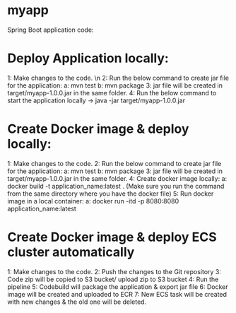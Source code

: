 # myapp
Spring Boot application code:

# Deploy Application locally:
1: Make changes to the code. \n
2: Run the below command to create jar file for the application:
  a: mvn test
  b: mvn package
3: jar file will be created in target/myapp-1.0.0.jar in the same folder.
4: Run the below command to start the application locally
  -> java -jar target/myapp-1.0.0.jar

# Create Docker image & deploy locally:
1: Make changes to the code.
2: Run the below command to create jar file for the application:
  a: mvn test
  b: mvn package
3: jar file will be created in target/myapp-1.0.0.jar in the same folder.
4: Create docker image locally:
  a: docker build -t application_name:latest . (Make sure you run the command from the same directory where you have the docker file)
5: Run docker image in a local container:
  a: docker run -itd -p 8080:8080 application_name:latest
  
# Create Docker image & deploy ECS cluster automatically
1: Make changes to the code.
2: Push the changes to the Git repository
3: Code zip will be copied to S3 bucket/ upload zip to S3 bucket
4: Run the pipeline
5: Codebuild will package the application & export jar file
6: Docker image will be created and uploaded to ECR
7: New ECS task will be created with new changes & the old one will be deleted.

